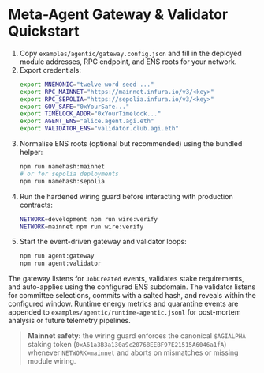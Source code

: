 # Meta-Agent Gateway & Validator Quickstart

1. Copy `examples/agentic/gateway.config.json` and fill in the deployed module addresses, RPC endpoint, and ENS roots for your network.
2. Export credentials:
   ```bash
   export MNEMONIC="twelve word seed ..."
   export RPC_MAINNET="https://mainnet.infura.io/v3/<key>"
   export RPC_SEPOLIA="https://sepolia.infura.io/v3/<key>"
   export GOV_SAFE="0xYourSafe..."
   export TIMELOCK_ADDR="0xYourTimelock..."
   export AGENT_ENS="alice.agent.agi.eth"
   export VALIDATOR_ENS="validator.club.agi.eth"
   ```
3. Normalise ENS roots (optional but recommended) using the bundled helper:
   ```bash
   npm run namehash:mainnet
   # or for sepolia deployments
   npm run namehash:sepolia
   ```
4. Run the hardened wiring guard before interacting with production contracts:
   ```bash
   NETWORK=development npm run wire:verify
   NETWORK=mainnet npm run wire:verify
   ```
5. Start the event-driven gateway and validator loops:
   ```bash
   npm run agent:gateway
   npm run agent:validator
   ```

The gateway listens for `JobCreated` events, validates stake requirements, and auto-applies using the configured ENS subdomain. The validator listens for committee selections, commits with a salted hash, and reveals within the configured window. Runtime energy metrics and quarantine events are appended to `examples/agentic/runtime-agentic.jsonl` for post-mortem analysis or future telemetry pipelines.

> **Mainnet safety:** the wiring guard enforces the canonical `$AGIALPHA` staking token (`0xA61a3B3a130a9c20768EEBF97E21515A6046a1fA`) whenever `NETWORK=mainnet` and aborts on mismatches or missing module wiring.
